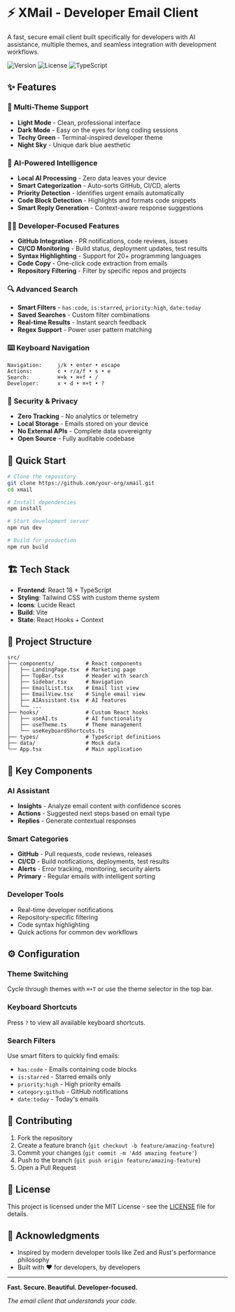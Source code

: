# ⚡ XMail - Developer Email Client

A fast, secure email client built specifically for developers with AI assistance, multiple themes, and seamless integration with development workflows.

![Version](https://img.shields.io/badge/version-2.0-orange)
![License](https://img.shields.io/badge/license-MIT-blue)
![TypeScript](https://img.shields.io/badge/TypeScript-100%25-blue)

## ✨ Features

### 🎨 **Multi-Theme Support**
- **Light Mode** - Clean, professional interface
- **Dark Mode** - Easy on the eyes for long coding sessions  
- **Techy Green** - Terminal-inspired developer theme
- **Night Sky** - Unique dark blue aesthetic

### 🤖 **AI-Powered Intelligence**
- **Local AI Processing** - Zero data leaves your device
- **Smart Categorization** - Auto-sorts GitHub, CI/CD, alerts
- **Priority Detection** - Identifies urgent emails automatically
- **Code Block Detection** - Highlights and formats code snippets
- **Smart Reply Generation** - Context-aware response suggestions

### 👨‍💻 **Developer-Focused Features**
- **GitHub Integration** - PR notifications, code reviews, issues
- **CI/CD Monitoring** - Build status, deployment updates, test results
- **Syntax Highlighting** - Support for 20+ programming languages
- **Code Copy** - One-click code extraction from emails
- **Repository Filtering** - Filter by specific repos and projects

### 🔍 **Advanced Search**
- **Smart Filters** - `has:code`, `is:starred`, `priority:high`, `date:today`
- **Saved Searches** - Custom filter combinations
- **Real-time Results** - Instant search feedback
- **Regex Support** - Power user pattern matching

### ⌨️ **Keyboard Navigation**
```
Navigation:     j/k • enter • escape
Actions:        c • r/a/f • s • e
Search:         ⌘+k • ⌘+f • /
Developer:      x • d • ⌘+t • ?
```

### 🔐 **Security & Privacy**
- **Zero Tracking** - No analytics or telemetry
- **Local Storage** - Emails stored on your device
- **No External APIs** - Complete data sovereignty
- **Open Source** - Fully auditable codebase

## 🚀 Quick Start

```bash
# Clone the repository
git clone https://github.com/your-org/xmail.git
cd xmail

# Install dependencies
npm install

# Start development server
npm run dev

# Build for production
npm run build
```

## 🏗️ Tech Stack

- **Frontend**: React 18 + TypeScript
- **Styling**: Tailwind CSS with custom theme system
- **Icons**: Lucide React
- **Build**: Vite
- **State**: React Hooks + Context

## 📁 Project Structure

```
src/
├── components/          # React components
│   ├── LandingPage.tsx  # Marketing page
│   ├── TopBar.tsx       # Header with search
│   ├── Sidebar.tsx      # Navigation
│   ├── EmailList.tsx    # Email list view
│   ├── EmailView.tsx    # Single email view
│   ├── AIAssistant.tsx  # AI features
│   └── ...
├── hooks/               # Custom React hooks
│   ├── useAI.ts         # AI functionality
│   ├── useTheme.ts      # Theme management
│   └── useKeyboardShortcuts.ts
├── types/               # TypeScript definitions
├── data/                # Mock data
└── App.tsx              # Main application
```

## 🎯 Key Components

### AI Assistant
- **Insights** - Analyze email content with confidence scores
- **Actions** - Suggested next steps based on email type
- **Replies** - Generate contextual responses

### Smart Categories
- **GitHub** - Pull requests, code reviews, releases
- **CI/CD** - Build notifications, deployments, test results
- **Alerts** - Error tracking, monitoring, security alerts
- **Primary** - Regular emails with intelligent sorting

### Developer Tools
- Real-time developer notifications
- Repository-specific filtering
- Code syntax highlighting
- Quick actions for common dev workflows

## ⚙️ Configuration

### Theme Switching
Cycle through themes with `⌘+T` or use the theme selector in the top bar.

### Keyboard Shortcuts
Press `?` to view all available keyboard shortcuts.

### Search Filters
Use smart filters to quickly find emails:
- `has:code` - Emails containing code blocks
- `is:starred` - Starred emails only  
- `priority:high` - High priority emails
- `category:github` - GitHub notifications
- `date:today` - Today's emails

## 🤝 Contributing

1. Fork the repository
2. Create a feature branch (`git checkout -b feature/amazing-feature`)
3. Commit your changes (`git commit -m 'Add amazing feature'`)
4. Push to the branch (`git push origin feature/amazing-feature`)
5. Open a Pull Request

## 📄 License

This project is licensed under the MIT License - see the [LICENSE](LICENSE) file for details.

## 🙏 Acknowledgments

- Inspired by modern developer tools like Zed and Rust's performance philosophy
- Built with ❤️ for developers, by developers

---

**Fast. Secure. Beautiful. Developer-focused.**

*The email client that understands your code.*